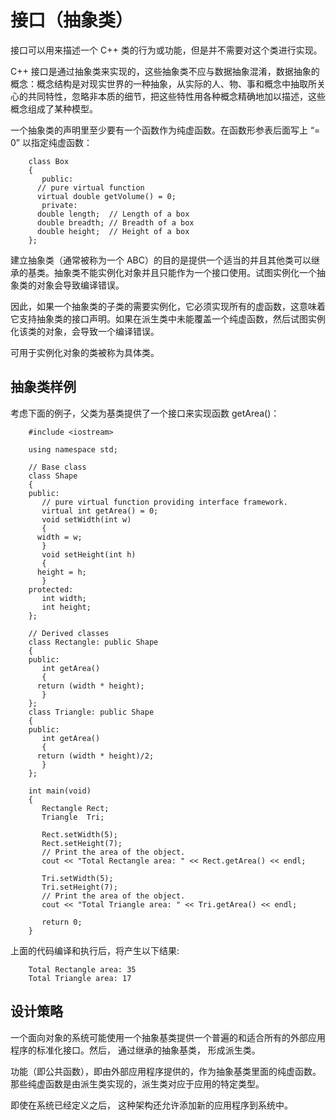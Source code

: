 # 接口（抽象类）

接口可以用来描述一个 C++ 类的行为或功能，但是并不需要对这个类进行实现。

C++ 接口是通过抽象类来实现的，这些抽象类不应与数据抽象混淆，数据抽象的概念：概念结构是对现实世界的一种抽象，从实际的人、物、事和概念中抽取所关心的共同特性，忽略非本质的细节，把这些特性用各种概念精确地加以描述，这些概念组成了某种模型。

一个抽象类的声明里至少要有一个函数作为纯虚函数。在函数形参表后面写上 “= 0” 以指定纯虚函数：

```
    class Box
    {
       public:
      // pure virtual function
      virtual double getVolume() = 0;
       private:
      double length;  // Length of a box
      double breadth; // Breadth of a box
      double height;  // Height of a box
    };
```

建立抽象类（通常被称为一个 ABC）的目的是提供一个适当的并且其他类可以继承的基类。抽象类不能实例化对象并且只能作为一个接口使用。试图实例化一个抽象类的对象会导致编译错误。

因此，如果一个抽象类的子类的需要实例化，它必须实现所有的虚函数，这意味着它支持抽象类的接口声明。如果在派生类中未能覆盖一个纯虚函数，然后试图实例化该类的对象，会导致一个编译错误。

可用于实例化对象的类被称为具体类。

## 抽象类样例

考虑下面的例子，父类为基类提供了一个接口来实现函数 getArea()：

```
    #include <iostream>

    using namespace std;

    // Base class
    class Shape
    {
    public:
       // pure virtual function providing interface framework.
       virtual int getArea() = 0;
       void setWidth(int w)
       {
      width = w;
       }
       void setHeight(int h)
       {
      height = h;
       }
    protected:
       int width;
       int height;
    };

    // Derived classes
    class Rectangle: public Shape
    {
    public:
       int getArea()
       {
      return (width * height);
       }
    };
    class Triangle: public Shape
    {
    public:
       int getArea()
       {
      return (width * height)/2;
       }
    };

    int main(void)
    {
       Rectangle Rect;
       Triangle  Tri;

       Rect.setWidth(5);
       Rect.setHeight(7);
       // Print the area of the object.
       cout << "Total Rectangle area: " << Rect.getArea() << endl;

       Tri.setWidth(5);
       Tri.setHeight(7);
       // Print the area of the object.
       cout << "Total Triangle area: " << Tri.getArea() << endl;

       return 0;
    }
```

上面的代码编译和执行后，将产生以下结果:

```
    Total Rectangle area: 35
    Total Triangle area: 17
```

## 设计策略

一个面向对象的系统可能使用一个抽象基类提供一个普遍的和适合所有的外部应用程序的标准化接口。然后， 通过继承的抽象基类， 形成派生类。

功能（即公共函数），即由外部应用程序提供的，作为抽象基类里面的纯虚函数。 那些纯虚函数是由派生类实现的，派生类对应于应用的特定类型。

即使在系统已经定义之后， 这种架构还允许添加新的应用程序到系统中。